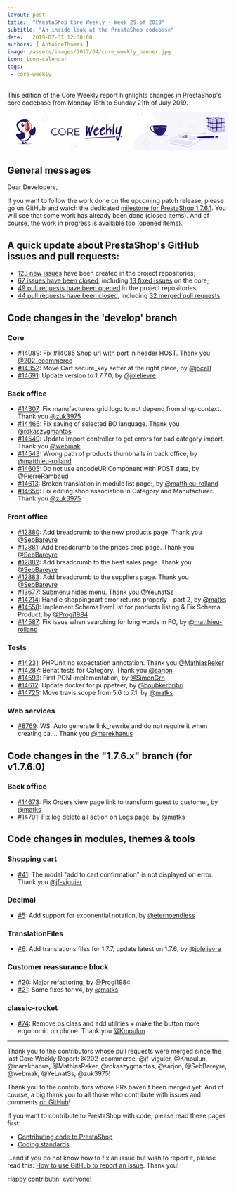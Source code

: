 ```yaml
---
layout: post
title:  "PrestaShop Core Weekly - Week 29 of 2019"
subtitle: "An inside look at the PrestaShop codebase"
date:   2019-07-31 12:30:00
authors: [ AntoineThomas ]
image: /assets/images/2017/04/core_weekly_banner.jpg
icon: icon-calendar
tags:
 - core-weekly
---
```


This edition of the Core Weekly report highlights changes in PrestaShop's core codebase from Monday 15th to Sunday 21th of July 2019.

![Core Weekly banner](/assets/images/2018/12/banner-core-weekly.jpg)


## General messages

Dear Developers,

If you want to follow the work done on the upcoming patch release, please go on GitHub and watch the dedicated [milestone for PrestaShop 1.7.6.1](https://github.com/PrestaShop/PrestaShop/issues?q=is%3Aopen+is%3Aissue+milestone%3A1.7.6.1). You will see that some work has already been done (closed items). And of course, the work in progress is available too (opened items).


## A quick update about PrestaShop's GitHub issues and pull requests:

- [123 new issues](https://github.com/search?q=org%3APrestaShop+is%3Apublic++-repo%3Aprestashop%2Fprestashop.github.io++is%3Aissue+created%3A2019-07-15..2019-07-21) have been created in the project repositories;
- [67 issues have been closed](https://github.com/search?q=org%3APrestaShop+is%3Apublic++-repo%3Aprestashop%2Fprestashop.github.io++is%3Aissue+closed%3A2019-07-15..2019-07-21), including [13 fixed issues](https://github.com/search?q=org%3APrestaShop+is%3Apublic++-repo%3Aprestashop%2Fprestashop.github.io++is%3Aissue+label%3Afixed+closed%3A2019-07-15..2019-07-21) on the core;
- [49 pull requests have been opened](https://github.com/search?q=org%3APrestaShop+is%3Apublic++-repo%3Aprestashop%2Fprestashop.github.io++is%3Apr+created%3A2019-07-15..2019-07-21) in the project repositories;
- [44 pull requests have been closed](https://github.com/search?q=org%3APrestaShop+is%3Apublic++-repo%3Aprestashop%2Fprestashop.github.io++is%3Apr+closed%3A2019-07-15..2019-07-21), including [32 merged pull requests](https://github.com/search?q=org%3APrestaShop+is%3Apublic++-repo%3Aprestashop%2Fprestashop.github.io++is%3Apr+merged%3A2019-07-15..2019-07-21).


## Code changes in the 'develop' branch

### Core

* [#14089](https://github.com/PrestaShop/PrestaShop/pull/14089): Fix #14085 Shop url with port in header HOST. Thank you [@202-ecommerce](https://github.com/202-ecommerce)
* [#14352](https://github.com/PrestaShop/PrestaShop/pull/14352): Move Cart secure_key setter at the right place, by [@jocel1](https://github.com/jocel1)
* [#14691](https://github.com/PrestaShop/PrestaShop/pull/14691): Update version to 1.7.7.0, by [@jolelievre](https://github.com/jolelievre)


### Back office

* [#14307](https://github.com/PrestaShop/PrestaShop/pull/14307): Fix manufacturers grid logo to not depend from shop context. Thank you [@zuk3975](https://github.com/zuk3975)
* [#14466](https://github.com/PrestaShop/PrestaShop/pull/14466): Fix saving of selected BO language. Thank you [@rokaszygmantas](https://github.com/rokaszygmantas)
* [#14540](https://github.com/PrestaShop/PrestaShop/pull/14540): Update Import controller to get errors for bad category import. Thank you [@webmak](https://github.com/webmak)
* [#14543](https://github.com/PrestaShop/PrestaShop/pull/14543): Wrong path of products thumbnails in back office, by [@matthieu-rolland](https://github.com/matthieu-rolland)
* [#14605](https://github.com/PrestaShop/PrestaShop/pull/14605): Do not use encodeURIComponent with POST data, by [@PierreRambaud](https://github.com/PierreRambaud)
* [#14613](https://github.com/PrestaShop/PrestaShop/pull/14613): Broken translation in module list page:, by [@matthieu-rolland](https://github.com/matthieu-rolland)
* [#14656](https://github.com/PrestaShop/PrestaShop/pull/14656): Fix editing shop association in Category and Manufacturer. Thank you [@zuk3975](https://github.com/zuk3975)


### Front office

* [#12880](https://github.com/PrestaShop/PrestaShop/pull/12880): Add breadcrumb to the new products page. Thank you [@SebBareyre](https://github.com/SebBareyre)
* [#12881](https://github.com/PrestaShop/PrestaShop/pull/12881): Add breadcrumb to the prices drop page. Thank you [@SebBareyre](https://github.com/SebBareyre)
* [#12882](https://github.com/PrestaShop/PrestaShop/pull/12882): Add breadcrumb to the best sales page. Thank you [@SebBareyre](https://github.com/SebBareyre)
* [#12883](https://github.com/PrestaShop/PrestaShop/pull/12883):  Add breadcrumb to the suppliers page. Thank you [@SebBareyre](https://github.com/SebBareyre)
* [#13677](https://github.com/PrestaShop/PrestaShop/pull/13677): Submenu hides menu. Thank you [@YeLnatSs](https://github.com/YeLnatSs)
* [#14214](https://github.com/PrestaShop/PrestaShop/pull/14214): Handle shoppingcart error returns properly - part 2, by [@matks](https://github.com/matks)
* [#14558](https://github.com/PrestaShop/PrestaShop/pull/14558): Implement Schema ItemList for products listing & Fix Schema Product, by [@Progi1984](https://github.com/Progi1984)
* [#14587](https://github.com/PrestaShop/PrestaShop/pull/14587): Fix issue when searching for long words in FO, by [@matthieu-rolland](https://github.com/matthieu-rolland)


### Tests

* [#14231](https://github.com/PrestaShop/PrestaShop/pull/14231): PHPUnit no expectation annotation. Thank you [@MathiasReker](https://github.com/MathiasReker)
* [#14287](https://github.com/PrestaShop/PrestaShop/pull/14287): Behat tests for Category. Thank you [@sarjon](https://github.com/sarjon)
* [#14593](https://github.com/PrestaShop/PrestaShop/pull/14593): First POM implementation, by [@SimonGrn](https://github.com/SimonGrn)
* [#14612](https://github.com/PrestaShop/PrestaShop/pull/14612): Update docker for puppeteer, by [@boubkerbribri](https://github.com/boubkerbribri)
* [#14725](https://github.com/PrestaShop/PrestaShop/pull/14725): Move travis scope from 5.6 to 7.1, by [@matks](https://github.com/matks)


### Web services

* [#8769](https://github.com/PrestaShop/PrestaShop/pull/8769): WS: Auto generate link_rewrite and do not require it when creating ca…. Thank you [@marekhanus](https://github.com/marekhanus)


## Code changes in the "1.7.6.x" branch (for v1.7.6.0)


### Back office

* [#14673](https://github.com/PrestaShop/PrestaShop/pull/14673): Fix Orders view page link to transform guest to customer, by [@matks](https://github.com/matks)
* [#14701](https://github.com/PrestaShop/PrestaShop/pull/14701): Fix log delete all action on Logs page, by [@matks](https://github.com/matks)


## Code changes in modules, themes & tools

### Shopping cart

* [#41](https://github.com/PrestaShop/ps_shoppingcart/pull/41): The modal "add to cart confirmation" is not displayed on error. Thank you [@jf-viguier](https://github.com/jf-viguier)


### Decimal

* [#5](https://github.com/PrestaShop/decimal/pull/5): Add support for exponential notation, by [@eternoendless](https://github.com/eternoendless)


### TranslationFiles

* [#6](https://github.com/PrestaShop/TranslationFiles/pull/6): Add translations files for 1.7.7, update latest on 1.7.6, by [@jolelievre](https://github.com/jolelievre)


### Customer reassurance block

* [#20](https://github.com/PrestaShop/blockreassurance/pull/20): Major refactoring, by [@Progi1984](https://github.com/Progi1984)
* [#21](https://github.com/PrestaShop/blockreassurance/pull/21): Some fixes for v4, by [@matks](https://github.com/matks)


### classic-rocket

* [#74](https://github.com/PrestaShop/classic-rocket/pull/74): Remove bs class and add utilities + make the button more ergonomic on phone. Thank you [@Kmoulun](https://github.com/Kmoulun)


<hr />

Thank you to the contributors whose pull requests were merged since the last Core Weekly Report: @202-ecommerce, @jf-viguier, @Kmoulun, @marekhanus, @MathiasReker, @rokaszygmantas, @sarjon, @SebBareyre, @webmak, @YeLnatSs, @zuk3975!

Thank you to the contributors whose PRs haven't been merged yet! And of course, a big thank you to all those who contribute with issues and comments [on GitHub](https://github.com/PrestaShop/PrestaShop)!

If you want to contribute to PrestaShop with code, please read these pages first:

 * [Contributing code to PrestaShop](https://devdocs.prestashop.com/1.7/contribute/contribution-guidelines/)
 * [Coding standards](https://devdocs.prestashop.com/1.7/development/coding-standards/)

...and if you do not know how to fix an issue but wish to report it, please read this: [How to use GitHub to report an issue](https://devdocs.prestashop.com/1.7/contribute/contribute-reporting-issues/). Thank you!

Happy contributin' everyone!
